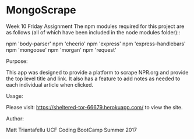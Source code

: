 # MongoScrape
Week 10 Friday Assignment
The npm modules required for this project are as follows (all of which have been included in the node modules folder)::

npm 'body-parser'
npm 'cheerio'
npm 'express'
npm 'express-handlebars'
npm 'mongoose'
npm 'morgan'
npm 'request'

Purpose:

This app was designed to provide a platform to scrape NPR.org and provide the top level title and link.  It also has a feature to add notes as needed to each individual article when clicked.

Usage:

Please visit:  https://sheltered-tor-66679.herokuapp.com/ to view the site.

Author:

Matt Triantafellu
UCF Coding BootCamp Summer 2017
